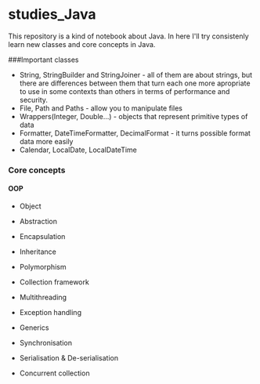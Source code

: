 # studies_Java
This repository is a kind of notebook about Java. In here I'll try consistenly learn new classes and core concepts in Java.

###Important classes
- String, StringBuilder and StringJoiner - all of them are about strings, but there are differences between them that turn each one more apropriate to use in some contexts than others in terms of performance and security.
- File, Path and Paths - allow you to manipulate files
- Wrappers(Integer, Double...) - objects that represent primitive types of data
- Formatter, DateTimeFormatter, DecimalFormat - it turns possible format data more easily
- Calendar, LocalDate, LocalDateTime

### Core concepts
#### OOP
- Object
- Abstraction
- Encapsulation
- Inheritance
- Polymorphism

- Collection framework
- Multithreading
- Exception handling
- Generics
- Synchronisation
- Serialisation & De-serialisation
- Concurrent collection
